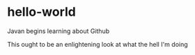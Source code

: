 # hello-world
Javan begins learning about Github

This ought to be an enlightening look at what the hell I'm doing
